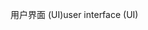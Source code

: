 <span data-ttu-id="b262c-101">用户界面 (UI)</span><span class="sxs-lookup"><span data-stu-id="b262c-101">user interface (UI)</span></span>